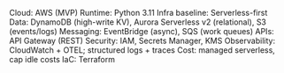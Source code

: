 Cloud: AWS (MVP)
Runtime: Python 3.11
Infra baseline: Serverless-first
Data: DynamoDB (high-write KV), Aurora Serverless v2 (relational), S3 (events/logs)
Messaging: EventBridge (async), SQS (work queues)
APIs: API Gateway (REST)
Security: IAM, Secrets Manager, KMS
Observability: CloudWatch + OTEL; structured logs + traces
Cost: managed serverless, cap idle costs
IaC: Terraform
